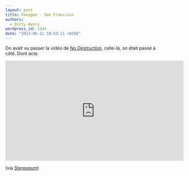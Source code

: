 ```yaml
---
layout: post
title: Foxygen - San Francisco
authors:
  - Dirty Henry
wordpress_id: 1244
date: "2013-06-11 10:53:11 +0200"
---
```


On avait vu passer la vidéo de [_No Destruction_](1230), celle-là, on était
passé à côté. Dont acte.

<iframe width="560" height="315" src="http://www.youtube.com/embed/KtdWGGpvY1s" frameborder="0" allowfullscreen></iframe>

(via
[Stereogum](http://www.stereogum.com/1357681/stereogums-top-25-music-videos-of-2013-so-far/video/))
